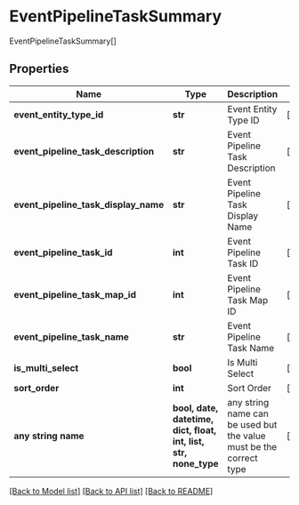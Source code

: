 # EventPipelineTaskSummary

EventPipelineTaskSummary[]

## Properties
Name | Type | Description | Notes
------------ | ------------- | ------------- | -------------
**event_entity_type_id** | **str** | Event Entity Type ID | [optional] 
**event_pipeline_task_description** | **str** | Event Pipeline Task Description | [optional] 
**event_pipeline_task_display_name** | **str** | Event Pipeline Task Display Name | [optional] 
**event_pipeline_task_id** | **int** | Event Pipeline Task ID | [optional] 
**event_pipeline_task_map_id** | **int** | Event Pipeline Task Map ID | [optional] 
**event_pipeline_task_name** | **str** | Event Pipeline Task Name | [optional] 
**is_multi_select** | **bool** | Is Multi Select | [optional] 
**sort_order** | **int** | Sort Order | [optional] 
**any string name** | **bool, date, datetime, dict, float, int, list, str, none_type** | any string name can be used but the value must be the correct type | [optional]

[[Back to Model list]](../README.md#documentation-for-models) [[Back to API list]](../README.md#documentation-for-api-endpoints) [[Back to README]](../README.md)


